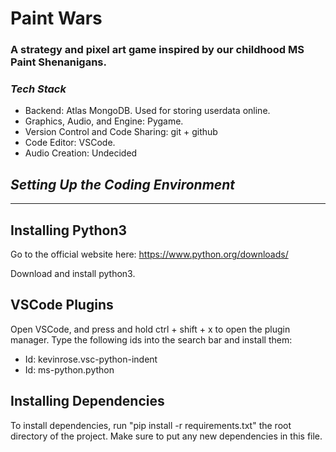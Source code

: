 # Paint Wars
### A strategy and pixel art game inspired by our childhood MS Paint Shenanigans.

### ***Tech Stack***

 - Backend: Atlas MongoDB. Used for storing userdata online.
 - Graphics, Audio, and Engine: Pygame. 
 - Version Control and Code Sharing: git + github
 - Code Editor: VSCode. 
 - Audio Creation: Undecided

## ***Setting Up the Coding Environment***
---

**Installing Python3**
---

Go to the official website here: https://www.python.org/downloads/

Download and install python3.

**VSCode Plugins**
---
Open VSCode, and press and hold ctrl + shift + x to open the plugin manager. Type the following ids into the search bar and install them: 
   + Id: kevinrose.vsc-python-indent
   + Id: ms-python.python

**Installing Dependencies**
---
To install dependencies, run "pip install -r requirements.txt" the root directory of the project. Make sure to put any new dependencies in this file.
